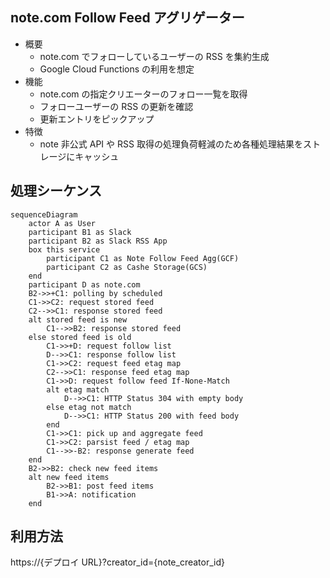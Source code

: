 ## note.com Follow Feed アグリゲーター

-   概要
    -   note.com でフォローしているユーザーの RSS を集約生成
    -   Google Cloud Functions の利用を想定
-   機能
    -   note.com の指定クリエーターのフォロー一覧を取得
    -   フォローユーザーの RSS の更新を確認
    -   更新エントリをピックアップ
-   特徴
    -   note 非公式 API や RSS 取得の処理負荷軽減のため各種処理結果をストレージにキャッシュ

## 処理シーケンス

```mermaid
sequenceDiagram
	actor A as User
	participant B1 as Slack
	participant B2 as Slack RSS App
	box this service
		participant C1 as Note Follow Feed Agg(GCF)
		participant C2 as Cashe Storage(GCS)
	end
	participant D as note.com
	B2->>+C1: polling by scheduled
	C1->>C2: request stored feed
	C2-->>C1: response stored feed
	alt stored feed is new
		C1-->>B2: response stored feed
	else stored feed is old
		C1->>+D: request follow list
		D-->>C1: response follow list
		C1->>C2: request feed etag map
		C2-->>C1: response feed etag map
		C1->>D: request follow feed If-None-Match
		alt etag match
			D-->>C1: HTTP Status 304 with empty body
		else etag not match
			D-->>C1: HTTP Status 200 with feed body
		end
		C1->>C1: pick up and aggregate feed
		C1->>C2: parsist feed / etag map
		C1-->>-B2: response generate feed
	end
	B2->>B2: check new feed items
	alt new feed items
		B2->>B1: post feed items
		B1->>A: notification
	end

```

## 利用方法

https://{デプロイ URL}?creator_id={note_creator_id}
